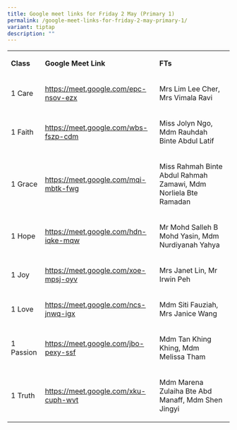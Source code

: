 ```yaml
---
title: Google meet links for Friday 2 May (Primary 1)
permalink: /google-meet-links-for-friday-2-may-primary-1/
variant: tiptap
description: ""
---
```

<table style="minWidth: 75px">
<colgroup>
<col>
<col>
<col>
</colgroup>
<tbody>
<tr>
<td rowspan="1" colspan="1">
<p><strong>Class</strong>
</p>
</td>
<td rowspan="1" colspan="1">
<p><strong>Google Meet Link</strong>
</p>
</td>
<td rowspan="1" colspan="1">
<p><strong>FTs</strong>
</p>
</td>
</tr>
<tr>
<td rowspan="1" colspan="1">
<p>1 Care</p>
</td>
<td rowspan="1" colspan="1">
<p><a href="https://meet.google.com/epc-nsov-ezx" rel="noopener noreferrer nofollow" target="_blank"><u>https://meet.google.com/epc-nsov-ezx</u></a>
</p>
</td>
<td rowspan="1" colspan="1">
<p>Mrs Lim Lee Cher, Mrs Vimala Ravi</p>
</td>
</tr>
<tr>
<td rowspan="1" colspan="1">
<p>1 Faith</p>
</td>
<td rowspan="1" colspan="1">
<p><a href="https://meet.google.com/epc-nsov-ezx" rel="noopener noreferrer nofollow" target="_blank"><u>https://meet.google.com/wbs-fszp-cdm</u></a>
</p>
</td>
<td rowspan="1" colspan="1">
<p>Miss Jolyn Ngo, Mdm Rauhdah Binte Abdul Latif</p>
</td>
</tr>
<tr>
<td rowspan="1" colspan="1">
<p>1 Grace</p>
</td>
<td rowspan="1" colspan="1">
<p><a href="https://meet.google.com/epc-nsov-ezx" rel="noopener noreferrer nofollow" target="_blank"><u>https://meet.google.com/mqi-mbtk-fwg</u></a>
</p>
</td>
<td rowspan="1" colspan="1">
<p>Miss Rahmah Binte Abdul Rahmah Zamawi, Mdm Norliela Bte Ramadan</p>
</td>
</tr>
<tr>
<td rowspan="1" colspan="1">
<p>1 Hope</p>
</td>
<td rowspan="1" colspan="1">
<p><a href="https://meet.google.com/epc-nsov-ezx" rel="noopener noreferrer nofollow" target="_blank"><u>https://meet.google.com/hdn-iqke-mqw</u></a>
</p>
</td>
<td rowspan="1" colspan="1">
<p>Mr Mohd Salleh B Mohd Yasin, Mdm Nurdiyanah Yahya</p>
</td>
</tr>
<tr>
<td rowspan="1" colspan="1">
<p>1 Joy</p>
</td>
<td rowspan="1" colspan="1">
<p><a href="https://meet.google.com/epc-nsov-ezx" rel="noopener noreferrer nofollow" target="_blank"><u>https://meet.google.com/xoe-mpsj-oyv</u></a>
</p>
</td>
<td rowspan="1" colspan="1">
<p>Mrs Janet Lin, Mr Irwin Peh</p>
</td>
</tr>
<tr>
<td rowspan="1" colspan="1">
<p>1 Love</p>
</td>
<td rowspan="1" colspan="1">
<p><a href="https://meet.google.com/epc-nsov-ezx" rel="noopener noreferrer nofollow" target="_blank"><u>https://meet.google.com/ncs-jnwq-igx</u></a>
</p>
</td>
<td rowspan="1" colspan="1">
<p>Mdm Siti Fauziah, Mrs Janice Wang</p>
</td>
</tr>
<tr>
<td rowspan="1" colspan="1">
<p>1 Passion</p>
</td>
<td rowspan="1" colspan="1">
<p><a href="https://meet.google.com/epc-nsov-ezx" rel="noopener noreferrer nofollow" target="_blank"><u>https://meet.google.com/jbo-pexy-ssf</u></a>
</p>
</td>
<td rowspan="1" colspan="1">
<p>Mdm Tan Khing Khing, Mdm Melissa Tham</p>
</td>
</tr>
<tr>
<td rowspan="1" colspan="1">
<p>1 Truth</p>
</td>
<td rowspan="1" colspan="1">
<p><a href="https://meet.google.com/epc-nsov-ezx" rel="noopener noreferrer nofollow" target="_blank"><u>https://meet.google.com/xku-cuph-wvt</u></a>
</p>
</td>
<td rowspan="1" colspan="1">
<p>Mdm Marena Zulaiha Bte Abd Manaff, Mdm Shen Jingyi</p>
</td>
</tr>
</tbody>
</table>
<p></p>